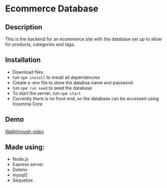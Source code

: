 # Ecommerce Database

## Description

This is the backend for an ecommerce site with the database set up to allow for products, categories and tags. 

## Installation

- Download files
- run `npm install` to install all dependencies
- Create a .env file to store the databse name and password
- run `npm run seed` to seed the database
- To start the server, run `npm start` 
- Currently there is no front end, so the database can be accessed using Insomnia Core

## Demo

[Walkthrough video](https://watch.screencastify.com/v/YHYwj32bhIOOhzVA82O1)

## Made using:

- Node.js
- Express server
- Dotenv
- mysql2
- Sequelize